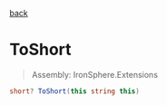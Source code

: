 ﻿

[back](/IronSphere.Extensions/types/StringCastingExtension)

# ToShort

> Assembly: IronSphere.Extensions

```csharp
short? ToShort(this string this)
```



 